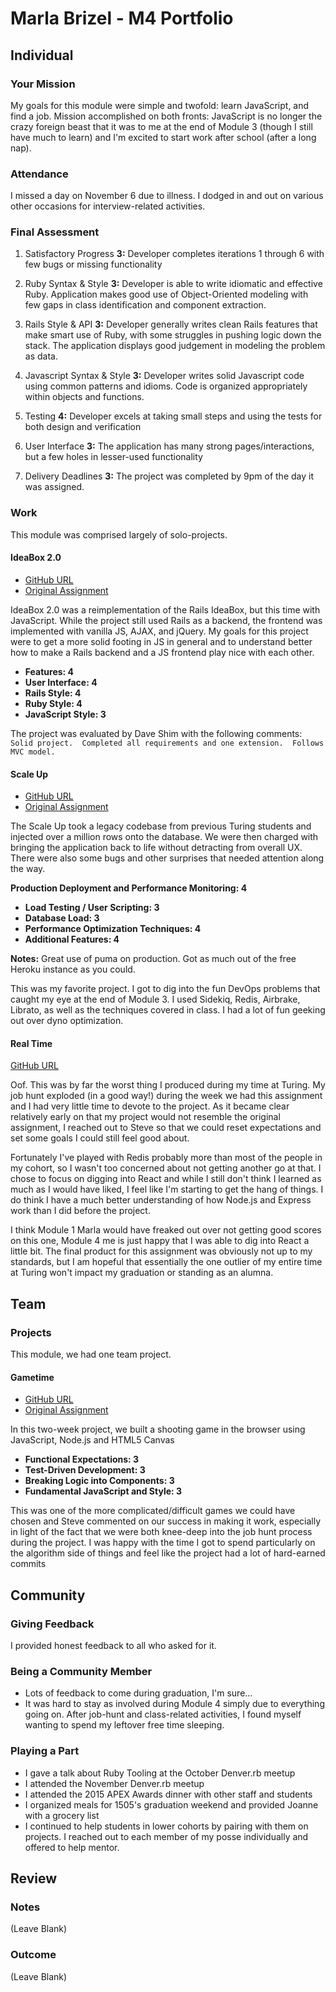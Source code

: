 # Marla Brizel - M4 Portfolio

## Individual

### Your Mission
My goals for this module were simple and twofold: learn JavaScript, and find a job. Mission accomplished on both fronts: JavaScript is no longer the crazy foreign beast that it was to me at the end of Module 3 (though I still have much to learn) and I'm excited to start work after school (after a long nap).

### Attendance

I missed a day on November 6 due to illness. I dodged in and out on various other occasions for interview-related activities.

### Final Assessment

1. Satisfactory Progress
**3:** Developer completes iterations 1 through 6 with few bugs or missing functionality

2. Ruby Syntax & Style
**3:** Developer is able to write idiomatic and effective Ruby. Application makes good use of Object-Oriented modeling with few gaps in class identification and component extraction.

3. Rails Style & API
**3:** Developer generally writes clean Rails features that make smart use of Ruby, with some struggles in pushing logic down the stack. The application displays good judgement in modeling the problem as data.

4. Javascript Syntax & Style
**3:** Developer writes solid Javascript code using common patterns and idioms. Code is organized appropriately within objects and functions.

5. Testing
**4:** Developer excels at taking small steps and using the tests for both design and verification

6. User Interface
**3:** The application has many strong pages/interactions, but a few holes in lesser-used functionality

7. Delivery Deadlines
**3:** The project was completed by 9pm of the day it was assigned.

### Work

This module was comprised largely of solo-projects.

#### IdeaBox 2.0

* [GitHub URL](https://github.com/marlabrizel/ideabox-js)
* [Original Assignment](https://github.com/turingschool/curriculum/blob/master/source/projects/revenge_of_idea_box.markdown)

IdeaBox 2.0 was a reimplementation of the Rails IdeaBox, but this time with JavaScript. While the project still used Rails as a backend, the frontend was implemented with vanilla JS, AJAX, and jQuery. My goals for this project were to get a more solid footing in JS in general and to understand better how to make a Rails backend and a JS frontend play nice with each other.

* **Features: 4**
* **User Interface: 4**
* **Rails Style: 4**
* **Ruby Style: 4**
* **JavaScript Style: 3**

The project was evaluated by Dave Shim with the following comments:
`Solid project.  Completed all requirements and one extension.  Follows MVC model.`

#### Scale Up

* [GitHub URL](https://github.com/marlabrizel/scale-up)
* [Original Assignment](https://github.com/turingschool/curriculum/blob/master/source/projects/the_scale_up.markdown)

The Scale Up took a legacy codebase from previous Turing students and injected over a million rows onto the database. We were then charged with bringing the application back to life without detracting from overall UX. There were also some bugs and other surprises that needed attention along the way.

**Production Deployment and Performance Monitoring: 4**
* **Load Testing / User Scripting: 3**
* **Database Load: 3**
* **Performance Optimization Techniques: 4**
* **Additional Features: 4**

**Notes:** Great use of puma on production. Got as much out of the free Heroku instance as you could.

This was my favorite project. I got to dig into the fun DevOps problems that caught my eye at the end of Module 3. I used Sidekiq, Redis, Airbrake, Librato, as well as the techniques covered in class. I had a lot of fun geeking out over dyno optimization.

#### Real Time

[GitHub URL](https://github.com/marlabrizel/poll-me)

Oof. This was by far the worst thing I produced during my time at Turing. My job hunt exploded (in a good way!) during the week we had this assignment and I had very little time to devote to the project. As it became clear relatively early on that my project would not resemble the original assignment, I reached out to Steve so that we could reset expectations and set some goals I could still feel good about.

Fortunately I've played with Redis probably more than most of the people in my cohort, so I wasn't too concerned about not getting another go at that. I chose to focus on digging into React and while I still don't think I learned as much as I would have liked, I feel like I'm starting to get the hang of things. I do think I have a much better understanding of how Node.js and Express work than I did before the project.

I think Module 1 Marla would have freaked out over not getting good scores on this one, Module 4 me is just happy that I was able to dig into React a little bit. The final product for this assignment was obviously not up to my standards, but I am hopeful that essentially the one outlier of my entire time at Turing won't impact my graduation or standing as an alumna.


## Team

### Projects

This module, we had one team project.

#### Gametime
* [GitHub URL](https://github.com/applegrain/bubble-spinner)
* [Original Assignment](https://github.com/turingschool/lesson_plans/blob/master/ruby_04-apis_and_scalability/gametime_project.markdown)

In this two-week project, we built a shooting game in the browser using JavaScript, Node.js and HTML5 Canvas  

* **Functional Expectations: 3**
* **Test-Driven Development: 3**
* **Breaking Logic into Components: 3**
* **Fundamental JavaScript and Style: 3**

This was one of the more complicated/difficult games we could have chosen and Steve commented on our success in making it work, especially in light of the fact that we were both knee-deep into the job hunt process during the project. I was happy with the time I got to spend particularly on the algorithm side of things and feel like the project had a lot of hard-earned commits


## Community

### Giving Feedback

I provided honest feedback to all who asked for it.

### Being a Community Member

* Lots of feedback to come during graduation, I'm sure...
* It was hard to stay as involved during Module 4 simply due to everything going on. After job-hunt and class-related activities, I found myself wanting to spend my leftover free time sleeping.

### Playing a Part

* I gave a talk about Ruby Tooling at the October Denver.rb meetup
* I attended the November Denver.rb meetup
* I attended the 2015 APEX Awards dinner with other staff and students
* I organized meals for 1505's graduation weekend and provided Joanne with a grocery list
* I continued to help students in lower cohorts by pairing with them on projects. I reached out to each member of my posse individually and offered to help mentor.

## Review

### Notes

(Leave Blank)


### Outcome
(Leave Blank)
